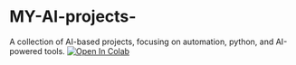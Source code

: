 # MY-AI-projects-
A collection of AI-based projects, focusing on automation, python, and AI-powered tools.
[![Open In Colab](https://colab.research.google.com/assets/colab-badge.svg)](https://colab.research.google.com/github/HaddyDev/MY-AI-projects-/blob/main/YouTube%20Comment%20Analyzer.ipynb)
